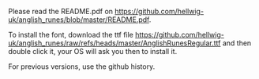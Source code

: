 Please read the README.pdf on
https://github.com/hellwig-uk/anglish_runes/blob/master/README.pdf.

To install the font, download the ttf file
https://github.com/hellwig-uk/anglish_runes/raw/refs/heads/master/AnglishRunesRegular.ttf
and then double click it, your OS will ask you then to install it.

For previous versions, use the github history.
